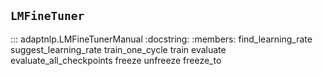 ## `LMFineTuner`

::: adaptnlp.LMFineTunerManual
    :docstring:
    :members: find_learning_rate suggest_learning_rate train_one_cycle train evaluate evaluate_all_checkpoints freeze unfreeze freeze_to
    